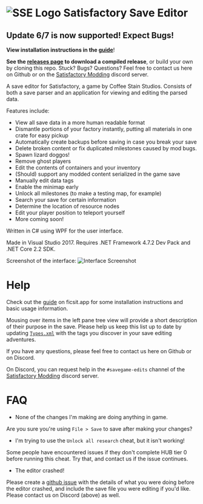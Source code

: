 

# ![SSE Logo](https://i.imgur.com/YgnPVSo.png) Satisfactory Save Editor 

## Update 6/7 is now supported! Expect Bugs! 

**View installation instructions in the [guide](https://ficsit.app/guide/Z8h6z2CczH43c)**!

**See the [releases page](https://github.com/Goz3rr/SatisfactorySaveEditor/releases) to download a compiled release**, or build your own by cloning this repo.
Stuck? Bugs? Questions? Feel free to contact us here on Github or on the [Satisfactory Modding](https://bit.ly/SatisfactoryModding) discord server.

A save editor for Satisfactory, a game by Coffee Stain Studios. Consists of both a save parser and an application for viewing and editing the parsed data.

Features include:
* View all save data in a more human readable format
* Dismantle portions of your factory instantly, putting all materials in one crate for easy pickup
* Automatically create backups before saving in case you break your save
* Delete broken content or fix duplicated milestones caused by mod bugs.
* Spawn lizard doggos!
* Remove ghost players
* Edit the contents of containers and your inventory
* (Should) support any modded content serialized in the game save
* Manually edit data tags
* Enable the minimap early
* Unlock all milestones (to make a testing map, for example)
* Search your save for certain information
* Determine the location of resource nodes
* Edit your player position to teleport yourself
* More coming soon!

Written in C# using WPF for the user interface.

Made in Visual Studio 2017. Requires .NET Framework 4.7.2 Dev Pack and .NET Core 2.2 SDK. 

Screenshot of the interface:
![Interface Screenshot](https://i.imgur.com/iPO9Gp1.png)

# Help

Check out the [guide](https://ficsit.app/guide/Z8h6z2CczH43c) on ficsit.app for some installation instructions and basic usage information.

Mousing over items in the left pane tree view will provide a short description of their purpose in the save. Please help us keep this list up to date by updating [`Types.xml`](https://github.com/Goz3rr/SatisfactorySaveEditor/blob/master/SatisfactorySaveEditor/Data/Types.xml) with the tags you discover in your save editing adventures.

If you have any questions, please feel free to contact us here on Github or on Discord. 

On Discord, you can request help in the `#savegame-edits` channel of the [Satisfactory Modding](https://bit.ly/SatisfactoryModding) discord server.

# FAQ

* None of the changes I'm making are doing anything in game.

Are you sure you're using `File > Save` to save after making your changes?

* I'm trying to use the `Unlock all research` cheat, but it isn't working!

Some people have encountered issues if they don't complete HUB tier 0 before running this cheat. Try that, and contact us if the issue continues.

* The editor crashed!

Please create a [github issue](https://github.com/Goz3rr/SatisfactorySaveEditor/issues/new) with the details of what you were doing before the editor crashed, and include the save file you were editing if you'd like. Please contact us on Discord (above) as well.

